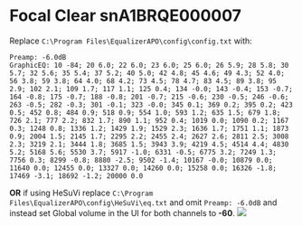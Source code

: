 # Focal Clear snA1BRQE000007
Replace `C:\Program Files\EqualizerAPO\config\config.txt` with:
```
Preamp: -6.0dB
GraphicEQ: 10 -84; 20 6.0; 22 6.0; 23 6.0; 25 6.0; 26 5.9; 28 5.8; 30 5.7; 32 5.6; 35 5.4; 37 5.2; 40 5.0; 42 4.8; 45 4.6; 49 4.3; 52 4.0; 56 3.8; 59 3.8; 64 4.0; 68 4.2; 73 4.5; 78 4.7; 83 4.5; 89 3.8; 95 2.9; 102 2.1; 109 1.7; 117 1.1; 125 0.4; 134 -0.0; 143 -0.4; 153 -0.7; 164 -0.8; 175 -0.7; 188 -0.8; 201 -0.7; 215 -0.6; 230 -0.5; 246 -0.6; 263 -0.5; 282 -0.3; 301 -0.1; 323 -0.0; 345 0.1; 369 0.2; 395 0.2; 423 0.5; 452 0.8; 484 0.9; 518 0.9; 554 1.0; 593 1.2; 635 1.5; 679 1.8; 726 2.1; 777 2.2; 832 1.7; 890 1.1; 952 0.4; 1019 0.0; 1090 0.2; 1167 0.3; 1248 0.8; 1336 1.2; 1429 1.9; 1529 2.3; 1636 1.7; 1751 1.1; 1873 0.9; 2004 1.5; 2145 1.7; 2295 2.2; 2455 2.4; 2627 2.6; 2811 2.5; 3008 2.3; 3219 2.1; 3444 1.8; 3685 1.5; 3943 3.9; 4219 4.5; 4514 4.4; 4830 5.2; 5168 5.6; 5530 3.7; 5917 -1.0; 6331 -0.5; 6775 3.2; 7249 1.3; 7756 0.3; 8299 -0.8; 8880 -2.5; 9502 -1.4; 10167 -0.0; 10879 0.0; 11640 0.0; 12455 0.0; 13327 0.0; 14260 0.0; 15258 0.0; 16326 -1.8; 17469 -3.1; 18692 -1.2; 20000 0.0
```
**OR** if using HeSuVi replace `C:\Program Files\EqualizerAPO\config\HeSuVi\eq.txt` and omit `Preamp: -6.0dB` and instead set Global volume in the UI for both channels to **-60**.
![](https://raw.githubusercontent.com/jaakkopasanen/AutoEq/master/results/Sonoma%20Model%20One/innerfidelity/onear/Focal%20Clear%20snA1BRQE000007/Focal%20Clear%20snA1BRQE000007.png)